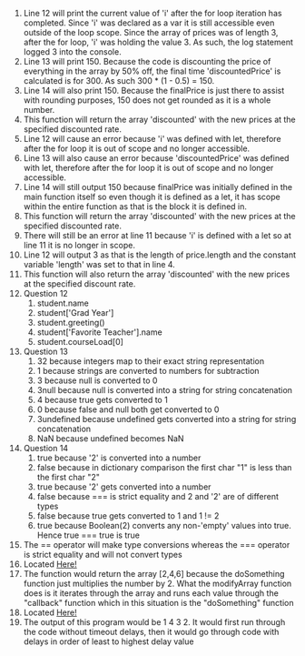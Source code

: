1. Line 12 will print the current value of 'i' after the for loop iteration has completed. Since 'i' was declared as a var it is still accessible even outside of the loop scope. Since the array of prices was of length 3, after the for loop, 'i' was holding the value 3. As such, the log statement logged 3 into the console.
2. Line 13 will print 150. Because the code is discounting the price of everything in the array by 50% off, the final time 'discountedPrice' is calculated is for 300. As such 300 * (1 - 0.5) = 150.
3. Line 14 will also print 150. Because the finalPrice is just there to assist with rounding purposes, 150 does not get rounded as it is a whole number.
4. This function will return the array 'discounted' with the new prices at the specified discounted rate.
5. Line 12 will cause an error because 'i' was defined with let, therefore after the for loop it is out of scope and no longer accessible.
6. Line 13 will also cause an error because 'discountedPrice' was defined with let, therefore after the for loop it is out of scope and no longer accessible.
7. Line 14 will still output 150 because finalPrice was initially defined in the main function itself so even though it is defined as a let, it has scope within the entire function as that is the block it is defined in.
8. This function will return the array 'discounted' with the new prices at the specified discounted rate.
9. There will still be an error at line 11 because 'i' is defined with a let so at line 11 it is no longer in scope.
10. Line 12 will output 3 as that is the length of price.length and the constant variable 'length' was set to that in line 4.
11. This function will also return the array 'discounted' with the new prices at the specified discount rate.
12. Question 12
    1. student.name
    2. student['Grad Year']
    3. student.greeting()
    4. student['Favorite Teacher'].name
    5. student.courseLoad[0]
13. Question 13
    1. 32 because integers map to their exact string representation
    2. 1 because strings are converted to numbers for subtraction
    3. 3 because null is converted to 0
    4. 3null because null is converted into a string for string concatenation
    5. 4 because true gets converted to 1
    6. 0 because false and null both get converted to 0
    7. 3undefined because undefined gets converted into a string for string concatenation
    8. NaN because undefined becomes NaN
14. Question 14
    1. true because '2' is converted into a number
    2. false because in dictionary comparison the first char "1" is less than the first char "2"
    3. true because '2' gets converted into a number
    4. false because === is strict equality and 2 and '2' are of different types
    5. false because true gets converted to 1 and 1 != 2
    6. true because Boolean(2) converts any non-'empty' values into true. Hence true === true is true
15. The == operator will make type conversions whereas the === operator is strict equality and will not convert types
16. Located [Here!](/part2-question16.js)
17. The function would return the array [2,4,6] because the doSomething function just multiplies the number by 2. What the modifyArray function does is it iterates through the array and runs each value through the "callback" function which in this situation is the "doSomething" function
18. Located [Here!](/part2-question18.js)
19. The output of this program would be 1 4 3 2. It would first run through the code without timeout delays, then it would go through code with delays in order of least to highest delay value